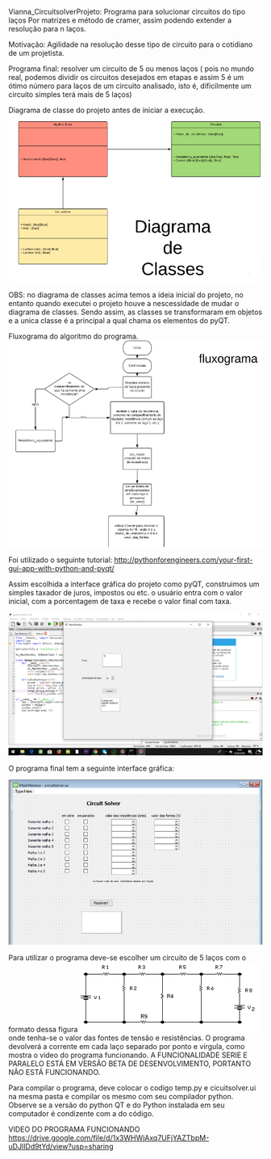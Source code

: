 Vianna_CircuitsolverProjeto: Programa para solucionar circuitos do tipo laços
Por matrizes e método de cramer, assim podendo extender a resolução para n laços.

Motivação: Agilidade na resolução desse tipo de circuito para o cotidiano de um projetista.

Programa final: resolver um circuito de 5 ou menos laços ( pois no mundo real, podemos dividir os circuitos desejados em etapas e assim 5 é um ótimo número para laços de um circuito analisado, isto é, dificilmente um circuito simples terá mais de 5 laços)

Diagrama de classe do projeto antes de iniciar a execução.
![Screenshot](digclasses.png)

OBS: no diagrama de classes acima temos a ideia inicial do projeto, no entanto quando executei o projeto houve a nescessidade de mudar o diagrama de classes. Sendo assim, as classes se transformaram em objetos e a unica classe é a principal a qual chama os elementos do pyQT.

Fluxograma do algoritmo do programa.
![Screenshot](fluxograma.png)

Foi utilizado o seguinte tutorial:  http://pythonforengineers.com/your-first-gui-app-with-python-and-pyqt/

Assim escolhida a interface gráfica do projeto como pyQT, construimos um simples taxador de juros, impostos ou etc. o usuário entra com o valor inicial, com a porcentagem de taxa e recebe o valor final com taxa.

![Screenshot](tutorial.png)



O programa final tem a seguinte interface gráfica:

![Screenshot](interface.png)

Para utilizar o programa deve-se escolher um circuito de 5 laços com o formato dessa figura
![Screenshot](circuito.jpg)
onde tenha-se o valor das fontes de tensão e resistências. O programa devolverá a corrente em cada laço separado por ponto e virgula, como mostra o video do programa funcionando.
A FUNCIONALIDADE SERIE E PARALELO ESTÁ EM VERSÃO BETA DE DESENVOLVIMENTO, PORTANTO NÃO ESTÁ FUNCIONANDO.

Para compilar o programa, deve colocar o codigo temp.py e cicuitsolver.ui na mesma pasta e compilar os mesmo com seu compilador python. Observe se a versão do python QT e do Python instalada em seu computador é condizente com a do código.

VIDEO DO PROGRAMA FUNCIONANDO 
https://drive.google.com/file/d/1x3WHWjAxq7UFjYAZTbpM-uDJlIDd9tYd/view?usp=sharing
